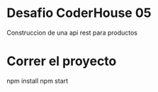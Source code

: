 # Desafio CoderHouse 05

Construccion de una api rest para productos

# Correr el proyecto

npm install
npm start
